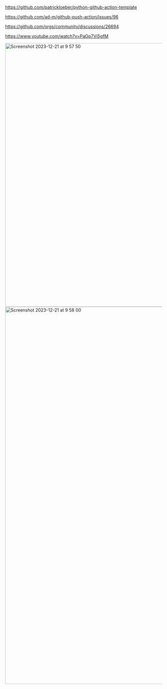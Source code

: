 https://github.com/patrickloeber/python-github-action-template

https://github.com/ad-m/github-push-action/issues/96

https://github.com/orgs/community/discussions/26694

https://www.youtube.com/watch?v=PaGp7Vi5gfM

<img width="846" alt="Screenshot 2023-12-21 at 9 57 50" src="https://github.com/Hiram20buz/python-github-action-examples/assets/112133798/9c3e6dab-8366-4a65-9493-e6c47fa83dab">
<img width="1211" alt="Screenshot 2023-12-21 at 9 58 00" src="https://github.com/Hiram20buz/python-github-action-examples/assets/112133798/c953a377-982b-4628-81f1-bafb3e2a9965">
